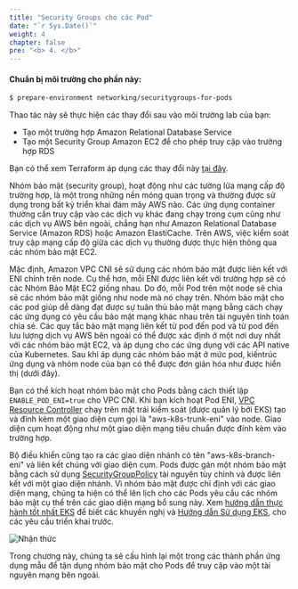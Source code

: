 ```yaml
---
title: "Security Groups cho các Pod"
date: "`r Sys.Date()`"
weight: 4
chapter: false
pre: "<b> 4. </b>"
---
```


#### Chuẩn bị môi trường cho phần này:

```bash timeout=900 wait=30
$ prepare-environment networking/securitygroups-for-pods
```

Thao tác này sẽ thực hiện các thay đổi sau vào môi trường lab của bạn:
- Tạo một trường hợp Amazon Relational Database Service
- Tạo một Security Group Amazon EC2 để cho phép truy cập vào trường hợp RDS

Bạn có thể xem Terraform áp dụng các thay đổi này [tại đây](https://github.com/VAR::MANIFESTS_OWNER/VAR::MANIFESTS_REPOSITORY/tree/VAR::MANIFESTS_REF/manifests/modules/networking/securitygroups-for-pods/.workshop/terraform).


Nhóm bảo mật (security group), hoạt động như các tường lửa mạng cấp độ trường hợp, là một trong những nền móng quan trọng và thường được sử dụng trong bất kỳ triển khai đám mây AWS nào. Các ứng dụng container thường cần truy cập vào các dịch vụ khác đang chạy trong cụm cũng như các dịch vụ AWS bên ngoài, chẳng hạn như Amazon Relational Database Service (Amazon RDS) hoặc Amazon ElastiCache. Trên AWS, việc kiểm soát truy cập mạng cấp độ giữa các dịch vụ thường được thực hiện thông qua các nhóm bảo mật EC2.

Mặc định, Amazon VPC CNI sẽ sử dụng các nhóm bảo mật được liên kết với ENI chính trên node. Cụ thể hơn, mỗi ENI được liên kết với trường hợp sẽ có các Nhóm Bảo Mật EC2 giống nhau. Do đó, mỗi Pod trên một node sẽ chia sẻ các nhóm bảo mật giống như node mà nó chạy trên. Nhóm bảo mật cho các pod giúp dễ dàng đạt được sự tuân thủ bảo mật mạng bằng cách chạy các ứng dụng có yêu cầu bảo mật mạng khác nhau trên tài nguyên tính toán chia sẻ. Các quy tắc bảo mật mạng liên kết từ pod đến pod và từ pod đến lưu lượng dịch vụ AWS bên ngoài có thể được xác định ở một nơi duy nhất với các nhóm bảo mật EC2, và áp dụng cho các ứng dụng với các API native của Kubernetes. Sau khi áp dụng các nhóm bảo mật ở mức pod, kiến ​​trúc ứng dụng và nhóm node của bạn có thể được đơn giản hóa như được hiển thị (dưới đây).

Bạn có thể kích hoạt nhóm bảo mật cho Pods bằng cách thiết lập `ENABLE_POD_ENI=true` cho VPC CNI. Khi bạn kích hoạt Pod ENI, [VPC Resource Controller](https://github.com/aws/amazon-vpc-resource-controller-k8s) chạy trên mặt trái kiểm soát (được quản lý bởi EKS) tạo và đính kèm một giao diện cụm gọi là "aws-k8s-trunk-eni" vào node. Giao diện cụm hoạt động như một giao diện mạng tiêu chuẩn được đính kèm vào trường hợp.

Bộ điều khiển cũng tạo ra các giao diện nhánh có tên "aws-k8s-branch-eni" và liên kết chúng với giao diện cụm. Pods được gán một nhóm bảo mật bằng cách sử dụng [SecurityGroupPolicy](https://github.com/aws/amazon-vpc-resource-controller-k8s/blob/master/config/crd/bases/vpcresources.k8s.aws_securitygrouppolicies.yaml) tài nguyên tùy chỉnh và được liên kết với một giao diện nhánh. Vì nhóm bảo mật được chỉ định với các giao diện mạng, chúng ta hiện có thể lên lịch cho các Pods yêu cầu các nhóm bảo mật cụ thể trên các giao diện mạng bổ sung này. Xem [hướng dẫn thực hành tốt nhất EKS](https://aws.github.io/aws-eks-best-practices/networking/sgpp/) để biết các khuyến nghị và [Hướng dẫn Sử dụng EKS](https://docs.aws.amazon.com/eks/latest/userguide/security-groups-for-pods.html), cho các yêu cầu triển khai trước.

![Nhận thức](/img/networking/securitygroupsperpod/overview.png)

Trong chương này, chúng ta sẽ cấu hình lại một trong các thành phần ứng dụng mẫu để tận dụng nhóm bảo mật cho Pods để truy cập vào một tài nguyên mạng bên ngoài.